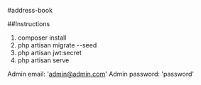 #address-book

##Instructions

1. composer install
2. php artisan migrate --seed
3. php artisan jwt:secret
4. php artisan serve

Admin email: 'admin@admin.com'
Admin password: 'password'
